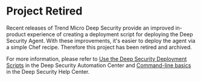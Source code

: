 # Project Retired

Recent releases of Trend Micro Deep Security provide an improved in-product experience of creating a deployment script for deploying the Deep Security Agent. With these improvements, it's easier to deploy the agent via a simple Chef recipe. Therefore this project has been retired and archived.

For more information, please refer to [Use the Deep Security Deployment Scripts](https://automation.deepsecurity.trendmicro.com/article/12_1/use-the-deep-security-deployment-scripts?platform=dsaas) in the Deep Security Automation Center and [Command-line basics](https://help.deepsecurity.trendmicro.com/command-line-utilities.html?Highlight=ds_agent) in the Deep Security Help Center.
